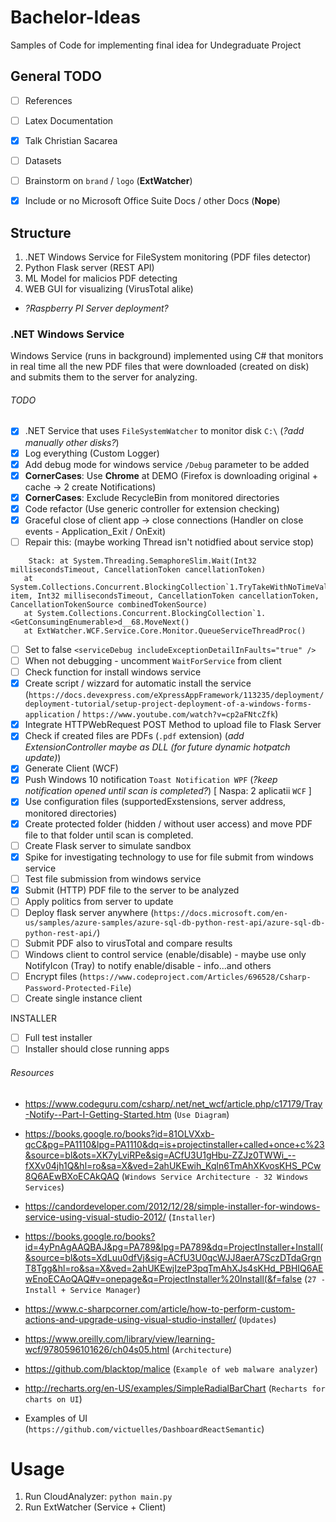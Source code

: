 # Bachelor-Ideas
Samples of Code for implementing final idea for Undegraduate Project

## General TODO
- [ ] References
- [ ] Latex Documentation
- [x] Talk Christian Sacarea 
- [ ] Datasets
- [ ] Brainstorm on `brand` / `logo` (**ExtWatcher**)
- [x] Include or no Microsoft Office Suite Docs / other Docs (**Nope**)


## Structure
1. .NET Windows Service for FileSystem monitoring (PDF files detector)
2. Python Flask server (REST API)
3. ML Model for malicios PDF detecting
4. WEB GUI for visualizing (VirusTotal alike)
* *?Raspberry PI Server deployment?*


### .NET Windows Service
Windows Service (runs in background) implemented using C# that monitors in real time all the new PDF files that were downloaded (created on disk) and submits them to the server for analyzing.

###### TODO
- [x] .NET Service that uses `FileSystemWatcher` to monitor disk `C:\` (*?add manually other disks?*)
- [x] Log everything (Custom Logger)
- [x] Add debug mode for windows service `/Debug` parameter to be added
- [x] **CornerCases**: Use **Chrome** at DEMO (Firefox is downloading original + cache -> 2 create Notifications)
- [x] **CornerCases**: Exclude RecycleBin from monitored directories
- [x] Code refactor (Use generic controller for extension checking)
- [x] Graceful close of client app -> close connections (Handler on close events - Application_Exit / OnExit)
- [ ] Repair this: (maybe working Thread isn't notidfied about service stop)
```
    Stack: at System.Threading.SemaphoreSlim.Wait(Int32 millisecondsTimeout, CancellationToken cancellationToken)
   at System.Collections.Concurrent.BlockingCollection`1.TryTakeWithNoTimeValidation(T& item, Int32 millisecondsTimeout, CancellationToken cancellationToken, CancellationTokenSource combinedTokenSource)
   at System.Collections.Concurrent.BlockingCollection`1.<GetConsumingEnumerable>d__68.MoveNext()
   at ExtWatcher.WCF.Service.Core.Monitor.QueueServiceThreadProc()
```
- [ ] Set to false `<serviceDebug includeExceptionDetailInFaults="true" />`
- [ ] When not debugging - uncomment `WaitForService` from client
- [ ] Check function for install windows service
- [x] Create script / wizzard for automatic install the service (`https://docs.devexpress.com/eXpressAppFramework/113235/deployment/deployment-tutorial/setup-project-deployment-of-a-windows-forms-application` / `https://www.youtube.com/watch?v=cp2aFNtcZfk`)
- [x] Integrate HTTPWebRequest POST Method to upload file to Flask Server
- [x] Check if created files are PDFs (`.pdf` extension) (*add ExtensionController maybe as DLL (for future dynamic hotpatch update)*)
- [x] Generate Client (WCF)
- [x] Push Windows 10 notification `Toast Notification WPF` (*?keep notification opened until scan is completed?*) [ Naspa: 2 aplicatii `WCF` ]
- [x] Use configuration files (supportedExstensions, server address, monitored directories)
- [x] Create protected folder (hidden / without user access) and move PDF file to that folder until scan is completed.
- [ ] Create Flask server to simulate sandbox 
- [x] Spike for investigating technology to use for file submit from windows service 
- [ ] Test file submission from windows service
- [x] Submit (HTTP) PDF file to the server to be analyzed 
- [ ] Apply politics from server to update 
- [ ] Deploy flask server anywhere (`https://docs.microsoft.com/en-us/samples/azure-samples/azure-sql-db-python-rest-api/azure-sql-db-python-rest-api/`)
- [ ] Submit PDF also to virusTotal and compare results
- [ ] Windows client to control service (enable/disable) - maybe use only NotifyIcon (Tray) to notify enable/disable - info...and others
- [ ] Encrypt files (`https://www.codeproject.com/Articles/696528/Csharp-Password-Protected-File`)
- [ ] Create single instance client

INSTALLER
- [ ] Full test installer
- [ ] Installer should close running apps

###### Resources
- https://www.codeguru.com/csharp/.net/net_wcf/article.php/c17179/Tray-Notify--Part-I-Getting-Started.htm (`Use Diagram`)
- https://books.google.ro/books?id=81OLVXxb-qcC&pg=PA1110&lpg=PA1110&dq=is+projectinstaller+called+once+c%23&source=bl&ots=XK7yLviRPe&sig=ACfU3U1gHbu-ZZJz0TWWi_--fXXv04jh1Q&hl=ro&sa=X&ved=2ahUKEwih_Kqln6TmAhXKvosKHS_PCw8Q6AEwBXoECAkQAQ  (`Windows Service Architecture - 32 Windows Services`)
- https://candordeveloper.com/2012/12/28/simple-installer-for-windows-service-using-visual-studio-2012/ (`Installer`)
- https://books.google.ro/books?id=4yPnAgAAQBAJ&pg=PA789&lpg=PA789&dq=ProjectInstaller+Install(&source=bl&ots=XdLuu0dfVj&sig=ACfU3U0qcWJJ8aerA7SczDTdaGrgnT8Tgg&hl=ro&sa=X&ved=2ahUKEwjIzeP3pqTmAhXJs4sKHd_PBHIQ6AEwEnoECAoQAQ#v=onepage&q=ProjectInstaller%20Install(&f=false (`27 - Install + Service Manager`)
- https://www.c-sharpcorner.com/article/how-to-perform-custom-actions-and-upgrade-using-visual-studio-installer/ (`Updates`)
- https://www.oreilly.com/library/view/learning-wcf/9780596101626/ch04s05.html (`Architecture`)

- https://github.com/blacktop/malice (`Example of web malware analyzer`)
- http://recharts.org/en-US/examples/SimpleRadialBarChart (`Recharts for charts on UI`)
- Examples of UI (`https://github.com/victuelles/DashboardReactSemantic`)


# Usage
1. Run CloudAnalyzer: `python main.py`
2. Run ExtWatcher (Service + Client)